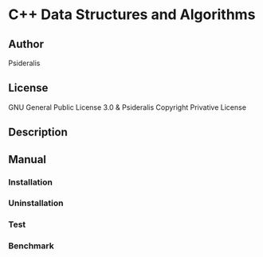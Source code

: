# C++ Data Structures and Algorithms
## Author
Psideralis
## License
GNU General Public License 3.0 & Psideralis Copyright Privative License
## Description

## Manual

### Installation

### Uninstallation

### Test

### Benchmark